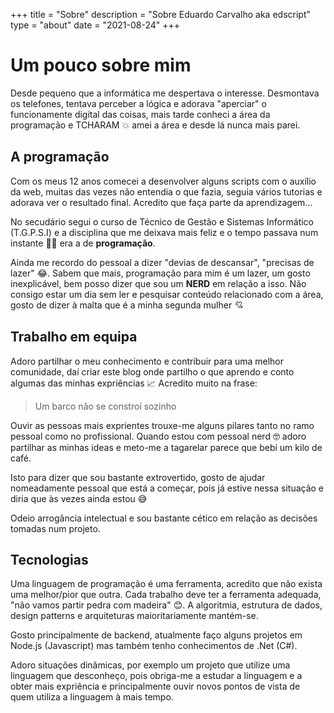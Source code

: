 +++
title = "Sobre"
description = "Sobre Eduardo Carvalho aka edscript"
type = "about"
date = "2021-08-24"
+++

# Um pouco sobre mim

Desde pequeno que a informática me despertava o interesse.
Desmontava os telefones, tentava perceber a lógica e adorava "aperciar" o funcionamente digital das coisas,
mais tarde conheci a área da programação e TCHARAM 💥 amei a área e desde lá nunca mais parei.

## A programação

Com os meus 12 anos comecei a desenvolver alguns scripts com o auxílio da web, muitas das vezes não entendia o que fazia, seguia vários tutorias e adorava ver o resultado final. Acredito que faça parte da aprendizagem...

No secudário segui o curso de Técnico de Gestão e Sistemas Informático (T.G.P.S.I) e a disciplina que me deixava mais feliz e o tempo passava num instante 🙅‍♂️ era a de **programação**.

Ainda me recordo do pessoal a dizer "devias de descansar", "precisas de lazer" 😂. Sabem que mais, programação para mim é um lazer, um gosto inexplicável, bem posso dizer que sou um **NERD** em relação a isso. Não consigo estar um dia sem ler e pesquisar conteúdo relacionado com a área, gosto de dizer à malta que é a minha segunda mulher 💘

## Trabalho em equipa

Adoro partilhar o meu conhecimento e contribuir para uma melhor comunidade, daí criar este blog onde partilho o que aprendo e conto algumas das minhas expriências 📈
Acredito muito na frase:
> Um barco não se constroí sozinho

Ouvir as pessoas mais exprientes trouxe-me alguns pilares tanto no ramo pessoal como no profissional. Quando estou com pessoal nerd 🤓 adoro partilhar as minhas ideas e meto-me a tagarelar parece que bebi um kilo de café.

Isto para dizer que sou bastante extrovertido, gosto de ajudar nomeadamente pessoal que está a começar, pois já estive nessa situação e diria que às vezes ainda estou 😅

Odeio arrogância intelectual e sou bastante cético em relação as decisões tomadas num projeto.

## Tecnologias

Uma linguagem de programação é uma ferramenta, acredito que não exista uma melhor/pior que outra. Cada trabalho deve ter a ferramenta adequada, "não vamos partir pedra com madeira" 😊. A algoritmia, estrutura de dados, design patterns e arquiteturas maioritariamente mantém-se.

Gosto principalmente de backend, atualmente faço alguns projetos em Node.js (Javascript) mas também tenho conhecimentos de .Net (C#).

Adoro situações dinâmicas, por exemplo um projeto que utilize uma linguagem que desconheço, pois obriga-me a estudar a linguagem e a obter mais expriência e principalmente ouvir novos pontos de vista de quem utiliza a linguagem à mais tempo.
